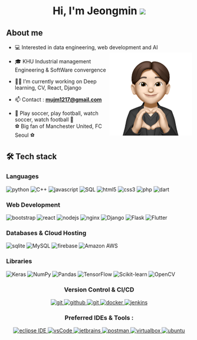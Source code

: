 <h1 align="center">Hi, I'm Jeongmin <img width="30px" src="https://raw.githubusercontent.com/iampavangandhi/iampavangandhi/master/gifs/Hi.gif"></h1>
<h2>About me</h2>

- 💻 Interested in data engineering, web development and AI <img align="right" style="width:14rem; height:auto;" src="https://github.com/jeongmin1217/jeongmin1217/blob/main/jeongmin.png"/>

- 🎓 KHU Industrial management Engineering & SoftWare convergence

- 👨‍💻 I’m currently working on Deep learning, CV, React, Django

- 📫 Contact : **mujm1217@gmail.com**

- 💜 Play soccer, play football, watch soccer, watch football 💜
     <br> ⚽️ Big fan of Manchester United, FC Seoul ⚽️

<h2>🛠 Tech stack</h2>
<h3>Languages</h3>
<p>
     <img src="http://img.shields.io/badge/-Python-3776AB?style=for-the-badge&logo=python&logoColor=ffffff" alt = "python"/>
     <img src="https://img.shields.io/badge/C++%20-%2300599C.svg?style=for-the-badge&logo=c%2B%2B&logoColor=white" alt="C++"></a>
     <img src="https://img.shields.io/badge/Javascript-F7DF1E.svg?style=for-the-badge&logo=javascript&logoColor=black" alt="javascript"/>
     <img alt="SQL" src="https://img.shields.io/badge/SQL%20-%23025E8C.svg?style=for-the-badge&logo=amazon-dynamodb&logoColor=white">
     <img src="https://img.shields.io/badge/html-E34F26.svg?style=for-the-badge&logo=html5&logoColor=white" alt="html5"/> 
     <img src="https://img.shields.io/badge/css-1572B6.svg?style=for-the-badge&logo=css3&logoColor=white" alt="css3"/>
     <img src="https://img.shields.io/badge/-PHP-05122A.svg?style=for-the-badge&logo=php&logoColor=777BB4" alt="php"/>
     <img src="https://img.shields.io/badge/-Dart-05122A.svg?style=for-the-badge&logo=dart&logoColor=1075C2" alt="dart"/>
</p>

<h3>Web Development</h3>
<p>
    <img src="https://img.shields.io/badge/bootstrap-7952B3.svg?style=for-the-badge&logo=bootstrap&logoColor=white" alt="bootstrap"/>
    <img src="https://img.shields.io/badge/reactjs-61DAFB.svg?style=for-the-badge&logo=react&logoColor=black" alt="react"/>
    <img src="https://img.shields.io/badge/node.js-339933.svg?style=for-the-badge&logo=nodedotjs&logoColor=white" alt="nodejs"/>
    <img src="https://img.shields.io/badge/nginx-009639.svg?style=for-the-badge&logo=nginx&logoColor=white" alt="nginx"/> 
    <img alt="Django" src="https://img.shields.io/badge/Django-092E20?style=for-the-badge&logo=django&logoColor=white">
    <img alt="Flask" src="https://img.shields.io/badge/-Flask-05122A?style=for-the-badge&logo=flask&logoColor=white">
     <img alt="Flutter" src="https://img.shields.io/badge/-Flutter-05122A?style=for-the-badge&logo=flutter&logoColor=02569B">
</p>


<h3>Databases & Cloud Hosting</h3>
<p>
    <img src="https://img.shields.io/badge/sqlite-003B57.svg?style=for-the-badge&logo=sqlite&logoColor=white" alt="sqlite"/>
    <img alt="MySQL" src="https://img.shields.io/badge/MySQL-00000F?style=for-the-badge&logo=mysql&logoColor=white">
    <img src="https://img.shields.io/badge/firebase-FFCA28.svg?style=for-the-badge&logo=firebase&logoColor=black" alt="firebase"/>
     <img alt="Amazon AWS" src = "https://img.shields.io/badge/-Amazon%20AWS-000?style=for-the-badge&logo=amazon-aws">
</p>

<h3>Libraries</h3>
<p>
    <img alt="Keras" src="https://img.shields.io/badge/Keras%20-%23D00000.svg?style=for-the-badge&logo=Keras&logoColor=white">
    <img alt="NumPy" src="https://img.shields.io/badge/Numpy%20-%23013243.svg?style=for-the-badge&logo=numpy&logoColor=white">
    <img alt="Pandas" src="https://img.shields.io/badge/Pandas%20-%23150458.svg?style=for-the-badge&logo=pandas&logoColor=white">
    <img alt="TensorFlow" src="https://img.shields.io/badge/TensorFlow%20-%23FF6F00.svg?style=for-the-badge&logo=TensorFlow&logoColor=white">
     <img alt="Scikit-learn" src="https://img.shields.io/badge/scikit_learn-F7931E?style=for-the-badge&logo=scikit-learn&logoColor=white">
     <img alt="OpenCV" src="https://img.shields.io/badge/-OpenCV-05122A?style=for-the-badge&logo=opencv&logoColor=5C3EE8">
</p>

<h3 align="center">Version Control & CI/CD</h3>
<p align="center">
  <a href="https://git-scm.com/" target="_blank">
    <img src="https://img.shields.io/badge/git-F05032.svg?style=for-the-badge&logo=git&logoColor=white"
      alt="git"/>
  </a>
  <a href="https://github.com/ELanza-48" target="_blank">
    <img src="https://img.shields.io/badge/github-181717.svg?style=for-the-badge&logo=github&logoColor=white" alt="github" />
  </a>
  <a href="https://gitlab.com/Elanza-48" target="_blank">
    <img src="https://img.shields.io/badge/gitlab-181717.svg?style=for-the-badge&logo=gitlab&logoColor=white"
      alt="git"/>
  </a>
    <a href="https://www.docker.com/" target="_blank">
    <img src="https://img.shields.io/badge/docker-2496ED.svg?style=for-the-badge&logo=docker&logoColor=white"
      alt="docker"/>
  </a>
  <a href="https://www.jenkins.io" target="_blank"> 
    <img src="https://img.shields.io/badge/jenkins-D24939.svg?style=for-the-badge&logo=jenkins&logoColor=white" alt="jenkins"/> 
  </a>
</p>

<h3 align="center">Preferred IDEs  & Tools :</h3>
<p align="center"> 
  <a href="https://eclipse.org" target="_blank">
    <img src="https://img.shields.io/badge/eclipse-2C2255.svg?style=for-the-badge&logo=eclipse&logoColor=white" alt="eclipse IDE"/> 
  </a>
  <a href="https://code.visualstudio.com/" target="_blank">
    <img src="https://img.shields.io/badge/vscode-007ACC.svg?style=for-the-badge&logo=visualstudiocode&logoColor=white" alt="vsCode"/> 
  </a>
  <a href="https://www.jetbrains.com/" target="_blank">
    <img src="https://img.shields.io/badge/jetbrains%20IDE-000000.svg?style=for-the-badge&logo=jetbrains&logoColor=white" alt="jetbrains" />
  </a>
  <a href="https://postman.com" target="_blank"> 
    <img src="https://img.shields.io/badge/postman-FF6C37.svg?style=for-the-badge&logo=postman&logoColor=white" alt="postman"/>
  </a>
  <a href="https://www.virtualbox.org/" target="_blank">
    <img src="https://img.shields.io/badge/virtualbox-183A61.svg?style=for-the-badge&logo=virtualbox&logoColor=white"
      alt="virtualbox"/>
  </a>
  <a href="https://ubuntu.com/" target="_blank"> 
    <img src="https://img.shields.io/badge/ubuntu-E95420.svg?style=for-the-badge&logo=ubuntu&logoColor=white" alt="ubuntu"/>
  </a>
</p>
<br/>
